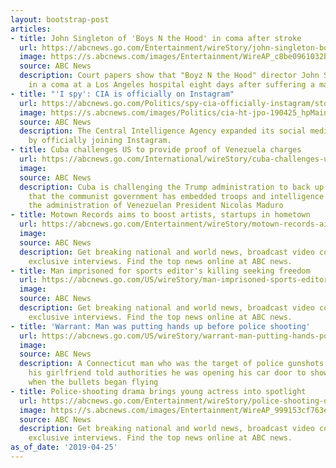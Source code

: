 ```yaml
---
layout: bootstrap-post
articles:
- title: John Singleton of 'Boys N the Hood' in coma after stroke
  url: https://abcnews.go.com/Entertainment/wireStory/john-singleton-boys-hood-coma-stroke-62635833
  image: https://s.abcnews.com/images/Entertainment/WireAP_c8be0961032b4652a4b1f98241960218_16x9_992.jpg
  source: ABC News
  description: Court papers show that "Boyz N the Hood" director John Singleton is
    in a coma at a Los Angeles hospital eight days after suffering a major stroke
- title: "'I spy': CIA is officially on Instagram"
  url: https://abcnews.go.com/Politics/spy-cia-officially-instagram/story?id=62629768
  image: https://s.abcnews.com/images/Politics/cia-ht-jpo-190425_hpMain_16x9_992.jpg
  source: ABC News
  description: The Central Intelligence Agency expanded its social media portfolio
    by officially joining Instagram.
- title: Cuba challenges US to provide proof of Venezuela charges
  url: https://abcnews.go.com/International/wireStory/cuba-challenges-us-provide-proof-venezuela-charges-62635714
  image: 
  source: ABC News
  description: Cuba is challenging the Trump administration to back up its allegations
    that the communist government has embedded troops and intelligence agents throughout
    the administration of Venezuelan President Nicolas Maduro
- title: Motown Records aims to boost artists, startups in hometown
  url: https://abcnews.go.com/Entertainment/wireStory/motown-records-aims-boost-artists-startups-hometown-62635645
  image: 
  source: ABC News
  description: Get breaking national and world news, broadcast video coverage, and
    exclusive interviews. Find the top news online at ABC news.
- title: Man imprisoned for sports editor's killing seeking freedom
  url: https://abcnews.go.com/US/wireStory/man-imprisoned-sports-editors-killing-seeking-freedom-62635530
  image: 
  source: ABC News
  description: Get breaking national and world news, broadcast video coverage, and
    exclusive interviews. Find the top news online at ABC news.
- title: 'Warrant: Man was putting hands up before police shooting'
  url: https://abcnews.go.com/US/wireStory/warrant-man-putting-hands-police-shooting-62635444
  image: 
  source: ABC News
  description: A Connecticut man who was the target of police gunshots that wounded
    his girlfriend told authorities he was opening his car door to show his hands
    when the bullets began flying
- title: Police-shooting drama brings young actress into spotlight
  url: https://abcnews.go.com/Entertainment/wireStory/police-shooting-drama-brings-young-actress-spotlight-62635229
  image: https://s.abcnews.com/images/Entertainment/WireAP_999153cf763e42caba4302bc1d40a5dc_16x9_992.jpg
  source: ABC News
  description: Get breaking national and world news, broadcast video coverage, and
    exclusive interviews. Find the top news online at ABC news.
as_of_date: '2019-04-25'
---
```


